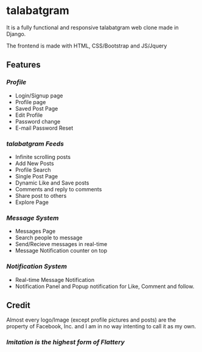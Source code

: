 # talabatgram
It is a fully functional and responsive talabatgram web clone made in Django.

The frontend is made with HTML, CSS/Bootstrap and JS/Jquery


## Features

### *Profile*
* Login/Signup page
* Profile page
* Saved Post Page
* Edit Profile
* Password change
* E-mail Password Reset

### *talabatgram Feeds*
* Infinite scrolling posts
* Add New Posts
* Profile Search
* Single Post Page
* Dynamic Like and Save posts
* Comments and reply to comments
* Share post to others
* Explore Page

### *Message System*
* Messages Page
* Search people to message
* Send/Recieve messages in real-time
* Message Notification counter on top

### *Notification System*
* Real-time Message Notification
* Notification Panel and Popup notification for Like, Comment and follow.





## Credit
Almost every logo/Image (except profile pictures and posts) are the property of Facebook, Inc. and I am in no way intenting to call it as my own.

### *Imitation is the highest form of Flattery*
